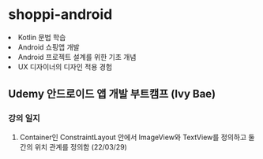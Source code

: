 # shoppi-android

<li> Kotlin 문법 학습 </li>
<li> Android 쇼핑앱 개발 </li>
<li> Android 프로젝트 설계를 위한 기초 개념 </li>
<li> UX 디자이너의 디자인 적용 경험 </li>

## Udemy 안드로이드 앱 개발 부트캠프 (Ivy Bae)

### 강의 일지
<ol>
<li>Container인 ConstraintLayout 안에서 ImageView와 TextView를 정의하고 둘 간의 위치 관계를 정의함 (22/03/29)</li>
</ol> 
